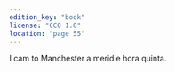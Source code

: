 ```yaml
---
edition_key: "book"
license: "CC0 1.0"
location: "page 55"
---
```

I cam to Manchester a meridie hora quinta.
